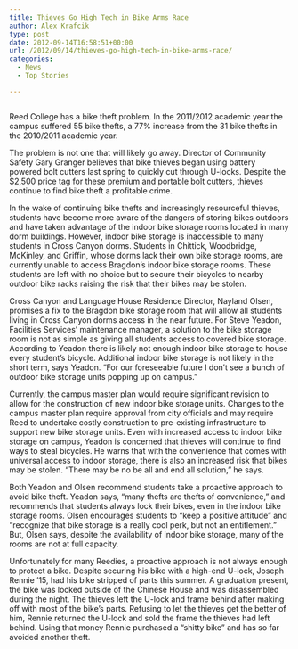 ```yaml
---
title: Thieves Go High Tech in Bike Arms Race
author: Alex Krafcik
type: post
date: 2012-09-14T16:58:51+00:00
url: /2012/09/14/thieves-go-high-tech-in-bike-arms-race/
categories:
  - News
  - Top Stories

---
```

<a href="http://www.reedquest.org/?attachment_id=1600" rel="attachment wp-att-1600"><img class="alignnone size-full wp-image-1600" title="Cross Canyon Bikes" src="https://i1.wp.com/www.reedquest.org/wp-content/uploads/2012/09/bikeslider.jpg?resize=770%2C430" alt="" data-recalc-dims="1" /></a>

Reed College has a bike theft problem. In the 2011/2012 academic year the campus suffered 55 bike thefts, a 77% increase from the 31 bike thefts in the 2010/2011 academic year.

The problem is not one that will likely go away. Director of Community Safety Gary Granger believes that bike thieves began using battery powered bolt cutters last spring to quickly cut through U-locks. Despite the $2,500 price tag for these premium and portable bolt cutters, thieves continue to find bike theft a profitable crime.

In the wake of continuing bike thefts and increasingly resourceful thieves, students have become more aware of the dangers of storing bikes outdoors and have taken advantage of the indoor bike storage rooms located in many dorm buildings. However, indoor bike storage is inaccessible to many students in Cross Canyon dorms. Students in Chittick, Woodbridge, McKinley, and Griffin, whose dorms lack their own bike storage rooms, are currently unable to access Bragdon’s indoor bike storage rooms. These students are left with no choice but to secure their bicycles to nearby outdoor bike racks raising the risk that their bikes may be stolen.

Cross Canyon and Language House Residence Director, Nayland Olsen, promises a fix to the Bragdon bike storage room that will allow all students living in Cross Canyon dorms access in the near future. For Steve Yeadon, Facilities Services’ maintenance manager, a solution to the bike storage room is not as simple as giving all students access to covered bike storage. According to Yeadon there is likely not enough indoor bike storage to house every student’s bicycle. Additional indoor bike storage is not likely in the short term, says Yeadon. “For our foreseeable future I don’t see a bunch of outdoor bike storage units popping up on campus.&#8221;

Currently, the campus master plan would require significant revision to allow for the construction of new indoor bike storage units. Changes to the campus master plan require approval from city officials and may require Reed to undertake costly construction to pre-existing infrastructure to support new bike storage units. Even with increased access to indoor bike storage on campus, Yeadon is concerned that thieves will continue to find ways to steal bicycles. He warns that with the convenience that comes with universal access to indoor storage, there is also an increased risk that bikes may be stolen. “There may be no be all and end all solution,” he says.

Both Yeadon and Olsen recommend students take a proactive approach to avoid bike theft. Yeadon says, “many thefts are thefts of convenience,” and recommends that students always lock their bikes, even in the indoor bike storage rooms. Olsen encourages students to “keep a positive attitude” and “recognize that bike storage is a really cool perk, but not an entitlement.” But, Olsen says, despite the availability of indoor bike storage, many of the rooms are not at full capacity.

Unfortunately for many Reedies, a proactive approach is not always enough to protect a bike. Despite securing his bike with a high-end U-lock, Joseph Rennie ’15, had his bike stripped of parts this summer. A graduation present, the bike was locked outside of the Chinese House and was disassembled during the night. The thieves left the U-lock and frame behind after making off with most of the bike’s parts. Refusing to let the thieves get the better of him, Rennie returned the U-lock and sold the frame the thieves had left behind. Using that money Rennie purchased a “shitty bike” and has so far avoided another theft.

&nbsp;